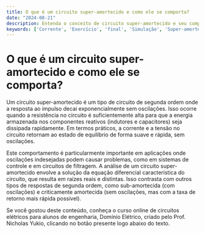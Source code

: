 ```yaml
---
title: O que é um circuito super-amortecido e como ele se comporta?
date: "2024-08-21"
description: Entenda o conceito de circuito super-amortecido e seu comportamento em circuitos de segunda ordem.
keywords: ['Corrente', 'Exercício', 'final', 'Simulação', 'Super-amortecida', 'Aplicação', 'Tensão']
---
```


# O que é um circuito super-amortecido e como ele se comporta?

Um circuito super-amortecido é um tipo de circuito de segunda ordem onde a resposta ao impulso decai exponencialmente sem oscilações. Isso ocorre quando a resistência no circuito é suficientemente alta para que a energia armazenada nos componentes reativos (indutores e capacitores) seja dissipada rapidamente. Em termos práticos, a corrente e a tensão no circuito retornam ao estado de equilíbrio de forma suave e rápida, sem oscilações.

Este comportamento é particularmente importante em aplicações onde oscilações indesejadas podem causar problemas, como em sistemas de controle e em circuitos de filtragem. A análise de um circuito super-amortecido envolve a solução da equação diferencial característica do circuito, que resulta em raízes reais e distintas. Isso contrasta com outros tipos de respostas de segunda ordem, como sub-amortecida (com oscilações) e criticamente amortecida (sem oscilações, mas com a taxa de retorno mais rápida possível).

Se você gostou deste conteúdo, conheça o curso online de circuitos elétricos para alunos de engenharia, Domínio Elétrico, criado pelo Prof. Nicholas Yukio, clicando no botão presente logo abaixo do texto.